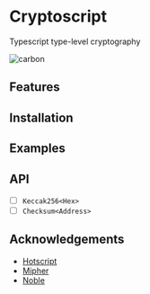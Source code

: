 # Cryptoscript

Typescript type-level cryptography

![carbon](https://github.com/kyscott18/cryptoscript/assets/43524469/f018725a-bafc-4e69-bef0-81ef4e0bfbe8)

## Features

## Installation

## Examples

## API

- [ ] ```Keccak256<Hex>```
- [ ] ```Checksum<Address>```

## Acknowledgements

- [Hotscript](https://github.com/gvergnaud/hotscript/tree/main)
- [Mipher](https://github.com/mpaland/mipher)
- [Noble](https://github.com/paulmillr/noble-hashes)
